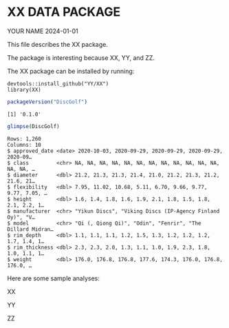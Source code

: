 # XX DATA PACKAGE
YOUR NAME
2024-01-01

This file describes the XX package.

The package is interesting because XX, YY, and ZZ.

The XX package can be installed by running:

    devtools::install_github("YY/XX")
    library(XX)

``` r
packageVersion("DiscGolf")
```

    [1] '0.1.0'

``` r
glimpse(DiscGolf)
```

    Rows: 1,260
    Columns: 10
    $ approved_date <date> 2020-10-03, 2020-09-29, 2020-09-29, 2020-09-29, 2020-09…
    $ class         <chr> NA, NA, NA, NA, NA, NA, NA, NA, NA, NA, NA, NA, NA, NA, …
    $ diameter      <dbl> 21.2, 21.3, 21.3, 21.4, 21.0, 21.2, 21.3, 21.2, 21.6, 21…
    $ flexibility   <dbl> 7.95, 11.02, 10.68, 5.11, 6.70, 9.66, 9.77, 9.77, 7.05, …
    $ height        <dbl> 1.6, 1.4, 1.8, 1.6, 1.9, 2.1, 1.8, 1.5, 1.8, 2.1, 2.2, 1…
    $ manufacturer  <chr> "Yikun Discs", "Viking Discs (IP-Agency Finland Oy)", "V…
    $ model         <chr> "Qi (, Qiong Qi)", "Odin", "Fenrir", "The Dillard Midran…
    $ rim_depth     <dbl> 1.1, 1.1, 1.1, 1.2, 1.5, 1.3, 1.2, 1.2, 1.2, 1.7, 1.4, 1…
    $ rim_thickness <dbl> 2.3, 2.3, 2.0, 1.3, 1.1, 1.0, 1.9, 2.3, 1.8, 1.0, 1.1, 1…
    $ weight        <dbl> 176.0, 176.8, 176.8, 177.6, 174.3, 176.0, 176.8, 176.0, …

Here are some sample analyses:

XX

YY

ZZ
